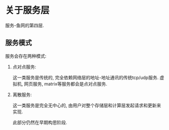 # 关于服务层
服务-鱼网的第四层.

## 服务模式
服务会存在两种模式:

1. 点对点服务:

    这一类服务是传统的, 完全依赖网络层的地址-地址通讯的传统tcp/udp服务.
    虚拟机, 网页服务, matrix等服务都会是点对点服务.

2. 离散服务:

    这一类服务是完全无中心的, 由用户对整个存储层和计算层发起请求和更新来实现.

    此部分仍然在早期构思阶段.